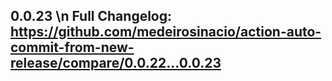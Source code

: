 ## 0.0.23 \n **Full Changelog**: https://github.com/medeirosinacio/action-auto-commit-from-new-release/compare/0.0.22...0.0.23
